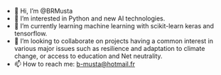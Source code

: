 - 👋 Hi, I’m @BRMusta
- 👀 I’m interested in Python and new AI technologies.
- 🌱 I’m currently learning machine learning with scikit-learn keras and tensorflow.
- 💞️ I’m looking to collaborate on projects having a common interest in various major issues such as resilience and adaptation to climate change, or access to education and Net neutrality.
- 📫 How to reach me: b-musta@hotmail.fr

<!---
BRMusta/BRMusta is a ✨ special ✨ repository because its `README.md` (this file) appears on your GitHub profile.
You can click the Preview link to take a look at your changes.
--->
